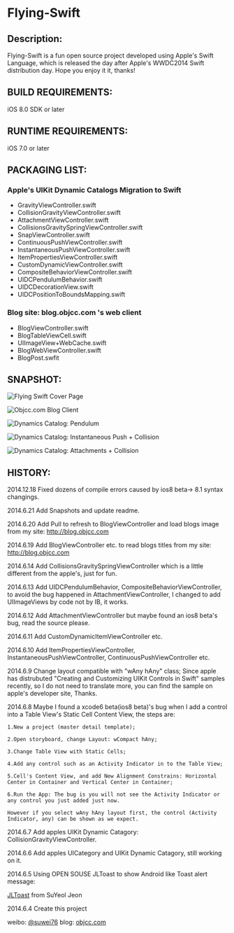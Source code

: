 Flying-Swift
============

Description:
-------------

Flying-Swift is a fun open source project developed using Apple's Swift
Language, which is released the day after Apple's WWDC2014 Swift distribution day. Hope you enjoy it it, thanks!


BUILD REQUIREMENTS:
-------------

iOS 8.0 SDK or later
 

RUNTIME REQUIREMENTS:
-------------

iOS 7.0 or later


PACKAGING LIST:
-------------

### Apple's UIKit Dynamic Catalogs Migration to Swift ######

*  GravityViewController.swift
*  CollisionGravityViewController.swift
*  AttachmentViewController.swift
*  CollisionsGravitySpringViewController.swift
*  SnapViewController.swift
*  ContinuousPushViewController.swift
*  InstantaneousPushViewController.swift
*  ItemPropertiesViewController.swift
*  CustomDynamicViewController.swift
*  CompositeBehaviorViewController.swift
*  UIDCPendulumBehavior.swift
*  UIDCDecorationView.swift
*  UIDCPositionToBoundsMapping.swift


### Blog site: blog.objcc.com 's web client ######

*  BlogViewController.swift
*  BlogTableViewCell.swift
*  UIImageView+WebCache.swift
*  BlogWebViewController.swift
*  BlogPost.swfit


SNAPSHOT:
-------------

![Flying Swift Cover Page](http://blog.objcc.com/wp-content/uploads/2014/06/flying-swift-intro-5-191x300.png)

![Objcc.com Blog Client](http://blog.objcc.com/wp-content/uploads/2014/06/flying-swift-intro-4-191x300.png)

![Dynamics Catalog: Pendulum](http://blog.objcc.com/wp-content/uploads/2014/06/flying-swift-intro-3-191x300.png)

![Dynamics Catalog: Instantaneous Push + Collision](http://blog.objcc.com/wp-content/uploads/2014/06/flying-swift-intro-2-191x300.png)

![Dynamics Catalog: Attachments + Collision](http://blog.objcc.com/wp-content/uploads/2014/06/flying-swift-intro-1-191x300.png)


HISTORY:
-------------
2014.12.18 Fixed dozens of compile errors caused by ios8 beta-> 8.1 syntax changings.

2014.6.21 Add Snapshots and update readme.

2014.6.20 Add Pull to refresh to BlogViewController and load blogs image from my site: http://blog.objcc.com

2014.6.19 Add BlogViewController etc. to read blogs titles from my site: http://blog.objcc.com

2014.6.14 Add CollisionsGravitySpringViewController which is a little
different from the apple's, just for fun.

2014.6.13 Add UIDCPendulumBehavior, CompositeBehaviorViewController, to avoid the bug happened in AttachmentViewController, I changed to add UIImageViews by code not by IB, it works.

2014.6.12 Add AttachmentViewController but maybe found an ios8 beta's bug, read the source please.

2014.6.11 Add CustomDynamicItemViewController etc.

2014.6.10 Add ItemPropertiesViewController, InstantaneousPushViewController, ContinuousPushViewController etc.

2014.6.9 Change layout compatible with "wAny hAny" class; Since apple has distrubuted "Creating and Customizing UIKit Controls in Swift" samples recently, so I do not need to translate more, you can find the sample on apple's developer site, Thanks.

2014.6.8 Maybe I found a xcode6 beta(ios8 beta)'s bug when I add a control into a Table View's Static Cell Content View, the steps are: 

    1.New a project (master detail template); 

    2.Open storyboard, change Layout: wCompact hAny; 

    3.Change Table View with Static Cells; 

    4.Add any control such as an Activity Indicator in to the Table View;

    5.Cell's Content View, and add New Alignment Constrains: Horizontal Center in Container and Vertical Center in Container;

    6.Run the App: The bug is you will not see the Activity Indicator or any control you just added just now.

    However if you select wAny hAny layout first, the control (Activity Indicator, any) can be shown as we expect.

2014.6.7 Add apples UIKit Dynamic Catagory: CollisionGravityViewController.

2014.6.6 Add apples UICategory and UIKit Dynamic Catagory, still working on it.

2014.6.5 Using OPEN SOUSE JLToast to show Android like Toast alert
message: 

[JLToast] from SuYeol Jeon

2014.6.4 Create this project 

weibo: [@suwei76][1]
blog: [objcc.com][2]

[1]: http://weibo.com/objcc "suwei76"
[2]: http://objcc.com "OBJCC.COM"
[JLToast]: https://github.com/devxoul/JLToast "JLToast"
